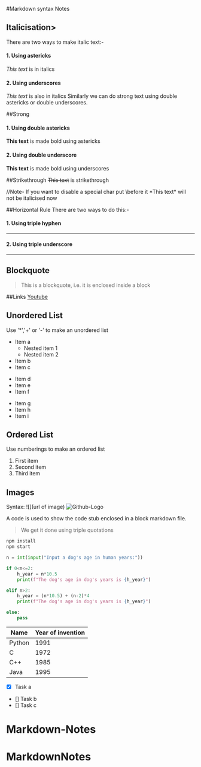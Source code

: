 <!-- Headings of diff sizes -->
<!--
# Heading 1
## Heading 2
### Heading 3
Can go upto no 6-->
#Markdown syntax Notes

<!-- Italicise -->
## Italicisation>
There are two ways to make italic text:-
#### 1. Using astericks
*This text* is in italics
#### 2. Using underscores
_This text_ is also in italics
Similarly we can do strong text using double astericks or double underscores.

<!-- Strong -->
##Strong
#### 1. Using double astericks
**This text** is made bold using astericks
#### 2. Using double underscore
__This text__ is made bold using underscores

<!-- Strikethrough -->
##Strikethrough
~~This text~~ is strikethrough

//Note- If you want to disable a special char put \before it
\*This text\* will not be italicised now

<!-- Horizontal Rule -->
##Horizontal Rule
There are two ways to do this:-
#### 1. Using triple hyphen
---
#### 2. Using triple underscore
___

<!-- Blockquote -->
## Blockquote
> This is a blockquote, i.e. it is enclosed inside a block

<!-- Links -->
##Links
[Youtube](https://www.youtube.com/ "Click to go to Youtube")

<!-- Unordered List -->
## Unordered List
Use '*','+' or '-' to make an unordered list
* Item a
    * Nested item 1
    * Nested item 2
* Item b
* Item c

+ Item d
+ Item e
+ Item f

- Item g
- Item h
- Item i

<!-- Ordered List -->
## Ordered List
Use numberings to make an ordered list
1. First item
2. Second item
3. Third item

<!-- Images -->
## Images
Syntax: ![<Name instead>](url of image)
![Github-Logo](https://github.githubassets.com/images/modules/logos_page/Octocat.png)

<!-- Code blocks -->
A code is used to show the code stub enclosed in a block markdown file.
>We get it done using triple quotations
```bash
npm install
npm start
``` 

```python
n = int(input("Input a dog's age in human years:"))

if 0<n<=2:
    h_year = n*10.5
    print(f"The dog's age in dog's years is {h_year}")

elif n>2:
    h_year = (n*10.5) + (n-2)*4
    print(f"The dog's age in dog's years is {h_year}")

else:
    pass
``` 

<!-- Tables -->
| Name      | Year of invention |
| --------- | ----------------- |
|Python     | 1991              |
|C          | 1972              |
|C++        | 1985              |
|Java       | 1995              |

<!-- Task list -->
* [x] Task a
* [] Task b
* [] Task c
# Markdown-Notes
# MarkdownNotes
